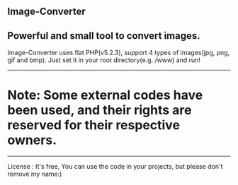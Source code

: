 ## Image-Converter
Powerful and small tool to convert images.
----
Image-Converter uses flat PHP(v5.2.3), support 4 types of images(jpg, png, gif and bmp).
Just set it in your root directory(e.g. /www) and run!

----
# Note: Some external codes have been used, and their rights are reserved for their respective owners.

----
License : It's free, You can use the code in your projects, but please don't remove my name:)
